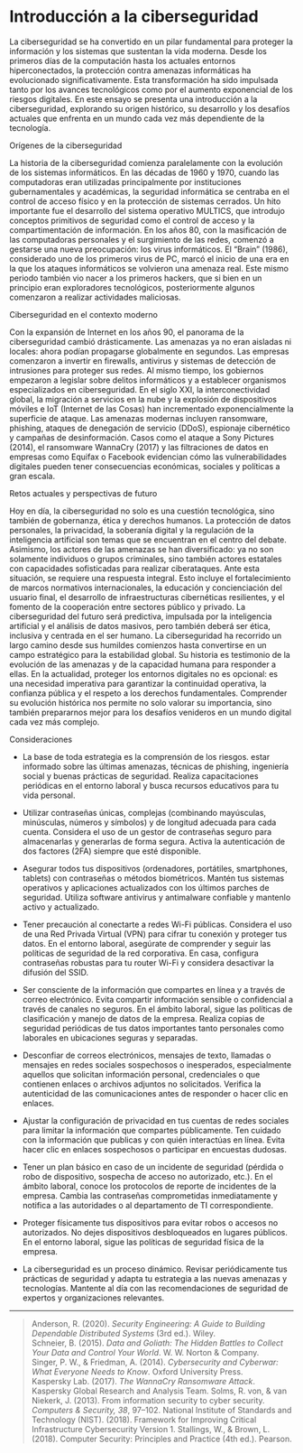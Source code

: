 # Introducción a la ciberseguridad 

La ciberseguridad se ha convertido en un pilar fundamental para proteger la información y los sistemas que sustentan la vida moderna. Desde los primeros días de la computación hasta los actuales entornos hiperconectados, la protección contra amenazas informáticas ha evolucionado significativamente. Esta transformación ha sido impulsada tanto por los avances tecnológicos como por el aumento exponencial de los riesgos digitales. En este ensayo se presenta una introducción a la ciberseguridad, explorando su origen histórico, su desarrollo y los desafíos actuales que enfrenta en un mundo cada vez más dependiente de la tecnología.

Orígenes de la ciberseguridad

La historia de la ciberseguridad comienza paralelamente con la evolución de los sistemas informáticos. En las décadas de 1960 y 1970, cuando las computadoras eran utilizadas principalmente por instituciones gubernamentales y académicas, la seguridad informática se centraba en el control de acceso físico y en la protección de sistemas cerrados. Un hito importante fue el desarrollo del sistema operativo MULTICS, que introdujo conceptos primitivos de seguridad como el control de acceso y la compartimentación de información. En los años 80, con la masificación de las computadoras personales y el surgimiento de las redes, comenzó a gestarse una nueva preocupación: los virus informáticos. El “Brain” (1986), considerado uno de los primeros virus de PC, marcó el inicio de una era en la que los ataques informáticos se volvieron una amenaza real. Este mismo periodo también vio nacer a los primeros hackers, que si bien en un principio eran exploradores tecnológicos, posteriormente algunos comenzaron a realizar actividades maliciosas.

Ciberseguridad en el contexto moderno

Con la expansión de Internet en los años 90, el panorama de la ciberseguridad cambió drásticamente. Las amenazas ya no eran aisladas ni locales: ahora podían propagarse globalmente en segundos. Las empresas comenzaron a invertir en firewalls, antivirus y sistemas de detección de intrusiones para proteger sus redes. Al mismo tiempo, los gobiernos empezaron a legislar sobre delitos informáticos y a establecer organismos especializados en ciberseguridad. En el siglo XXI, la interconectividad global, la migración a servicios en la nube y la explosión de dispositivos móviles e IoT (Internet de las Cosas) han incrementado exponencialmente la superficie de ataque. Las amenazas modernas incluyen ransomware, phishing, ataques de denegación de servicio (DDoS), espionaje cibernético y campañas de desinformación. Casos como el ataque a Sony Pictures (2014), el ransomware WannaCry (2017) y las filtraciones de datos en empresas como Equifax o Facebook evidencian cómo las vulnerabilidades digitales pueden tener consecuencias económicas, sociales y políticas a gran escala.

Retos actuales y perspectivas de futuro

Hoy en día, la ciberseguridad no solo es una cuestión tecnológica, sino también de gobernanza, ética y derechos humanos. La protección de datos personales, la privacidad, la soberanía digital y la regulación de la inteligencia artificial son temas que se encuentran en el centro del debate. Asimismo, los actores de las amenazas se han diversificado: ya no son solamente individuos o grupos criminales, sino también actores estatales con capacidades sofisticadas para realizar ciberataques. Ante esta situación, se requiere una respuesta integral. Esto incluye el fortalecimiento de marcos normativos internacionales, la educación y concienciación del usuario final, el desarrollo de infraestructuras cibernéticas resilientes, y el fomento de la cooperación entre sectores público y privado. La ciberseguridad del futuro será predictiva, impulsada por la inteligencia artificial y el análisis de datos masivos, pero también deberá ser ética, inclusiva y centrada en el ser humano. La ciberseguridad ha recorrido un largo camino desde sus humildes comienzos hasta convertirse en un campo estratégico para la estabilidad global. Su historia es testimonio de la evolución de las amenazas y de la capacidad humana para responder a ellas. En la actualidad, proteger los entornos digitales no es opcional: es una necesidad imperativa para garantizar la continuidad operativa, la confianza pública y el respeto a los derechos fundamentales. Comprender su evolución histórica nos permite no solo valorar su importancia, sino también prepararnos mejor para los desafíos venideros en un mundo digital cada vez más complejo.


Consideraciones

- La base de toda estrategia es la comprensión de los riesgos. estar informado sobre las últimas amenazas, técnicas de phishing, ingeniería social y buenas prácticas de seguridad. Realiza capacitaciones periódicas en el entorno laboral y busca recursos educativos para tu vida personal.

- Utilizar contraseñas únicas, complejas (combinando mayúsculas, minúsculas, números y símbolos) y de longitud adecuada para cada cuenta. Considera el uso de un gestor de contraseñas seguro para almacenarlas y generarlas de forma segura. Activa la autenticación de dos factores (2FA) siempre que esté disponible.

- Asegurar todos tus dispositivos (ordenadores, portátiles, smartphones, tablets) con contraseñas o métodos biométricos. Mantén tus sistemas operativos y aplicaciones actualizados con los últimos parches de seguridad. Utiliza software antivirus y antimalware confiable y mantenlo activo y actualizado.

- Tener precaución al conectarte a redes Wi-Fi públicas. Considera el uso de una Red Privada Virtual (VPN) para cifrar tu conexión y proteger tus datos. En el entorno laboral, asegúrate de comprender y seguir las políticas de seguridad de la red corporativa. En casa, configura contraseñas robustas para tu router Wi-Fi y considera desactivar la difusión del SSID.

- Ser consciente de la información que compartes en línea y a través de correo electrónico. Evita compartir información sensible o confidencial a través de canales no seguros. En el ámbito laboral, sigue las políticas de clasificación y manejo de datos de la empresa. Realiza copias de seguridad periódicas de tus datos importantes tanto personales como laborales en ubicaciones seguras y separadas.

- Desconfiar de correos electrónicos, mensajes de texto, llamadas o mensajes en redes sociales sospechosos o inesperados, especialmente aquellos que solicitan información personal, credenciales o que contienen enlaces o archivos adjuntos no solicitados. Verifica la autenticidad de las comunicaciones antes de responder o hacer clic en enlaces.

- Ajustar la configuración de privacidad en tus cuentas de redes sociales para limitar la información que compartes públicamente. Ten cuidado con la información que publicas y con quién interactúas en línea. Evita hacer clic en enlaces sospechosos o participar en encuestas dudosas.

- Tener un plan básico en caso de un incidente de seguridad (pérdida o robo de dispositivo, sospecha de acceso no autorizado, etc.). En el ámbito laboral, conoce los protocolos de reporte de incidentes de la empresa. Cambia las contraseñas comprometidas inmediatamente y notifica a las autoridades o al departamento de TI correspondiente.

- Proteger físicamente tus dispositivos para evitar robos o accesos no autorizados. No dejes dispositivos desbloqueados en lugares públicos. En el entorno laboral, sigue las políticas de seguridad física de la empresa.

- La ciberseguridad es un proceso dinámico. Revisar periódicamente tus prácticas de seguridad y adapta tu estrategia a las nuevas amenazas y tecnologías. Mantente al día con las recomendaciones de seguridad de expertos y organizaciones relevantes.

__________________
> Anderson, R. (2020). *Security Engineering: A Guide to Building Dependable Distributed Systems* (3rd ed.). Wiley.  
> Schneier, B. (2015). *Data and Goliath: The Hidden Battles to Collect Your Data and Control Your World*. W. W. Norton & Company.  
> Singer, P. W., & Friedman, A. (2014). *Cybersecurity and Cyberwar: What Everyone Needs to Know*. Oxford University Press.  
> Kaspersky Lab. (2017). *The WannaCry Ransomware Attack*. Kaspersky Global Research and Analysis Team.
> Solms, R. von, & van Niekerk, J. (2013). From information security to cyber security. *Computers & Security, 38*, 97–102.
> National Institute of Standards and Technology (NIST). (2018). Framework for Improving Critical Infrastructure Cybersecurity Version 1.
> Stallings, W., & Brown, L. (2018). Computer Security: Principles and Practice (4th ed.). Pearson.


